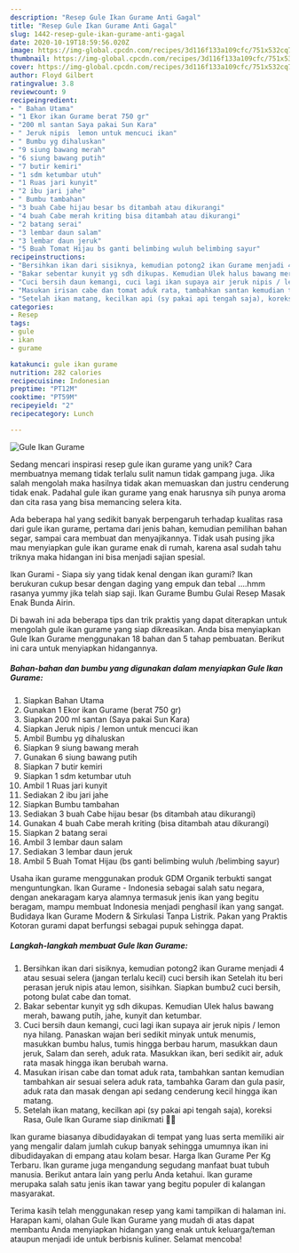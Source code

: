 ```yaml
---
description: "Resep Gule Ikan Gurame Anti Gagal"
title: "Resep Gule Ikan Gurame Anti Gagal"
slug: 1442-resep-gule-ikan-gurame-anti-gagal
date: 2020-10-19T18:59:56.020Z
image: https://img-global.cpcdn.com/recipes/3d116f133a109cfc/751x532cq70/gule-ikan-gurame-foto-resep-utama.jpg
thumbnail: https://img-global.cpcdn.com/recipes/3d116f133a109cfc/751x532cq70/gule-ikan-gurame-foto-resep-utama.jpg
cover: https://img-global.cpcdn.com/recipes/3d116f133a109cfc/751x532cq70/gule-ikan-gurame-foto-resep-utama.jpg
author: Floyd Gilbert
ratingvalue: 3.8
reviewcount: 9
recipeingredient:
- " Bahan Utama"
- "1 Ekor ikan Gurame berat 750 gr"
- "200 ml santan Saya pakai Sun Kara"
- " Jeruk nipis  lemon untuk mencuci ikan"
- " Bumbu yg dihaluskan"
- "9 siung bawang merah"
- "6 siung bawang putih"
- "7 butir kemiri"
- "1 sdm ketumbar utuh"
- "1 Ruas jari kunyit"
- "2 ibu jari jahe"
- " Bumbu tambahan"
- "3 buah Cabe hijau besar bs ditambah atau dikurangi"
- "4 buah Cabe merah kriting bisa ditambah atau dikurangi"
- "2 batang serai"
- "3 lembar daun salam"
- "3 lembar daun jeruk"
- "5 Buah Tomat Hijau bs ganti belimbing wuluh belimbing sayur"
recipeinstructions:
- "Bersihkan ikan dari sisiknya, kemudian potong2 ikan Gurame menjadi 4 atau sesuai selera (jangan terlalu kecil) cuci bersih ikan Setelah itu beri perasan jeruk nipis atau lemon, sisihkan. Siapkan bumbu2 cuci bersih, potong bulat cabe dan tomat."
- "Bakar sebentar kunyit yg sdh dikupas. Kemudian Ulek halus bawang merah, bawang putih, jahe, kunyit dan ketumbar."
- "Cuci bersih daun kemangi, cuci lagi ikan supaya air jeruk nipis / lemon nya hilang. Panaskan wajan beri sedikit minyak untuk menumis, masukkan bumbu halus, tumis hingga berbau harum, masukkan daun jeruk, Salam dan sereh, aduk rata. Masukkan ikan, beri sedikit air, aduk rata masak hingga ikan berubah warna."
- "Masukan irisan cabe dan tomat aduk rata, tambahkan santan kemudian tambahkan air sesuai selera aduk rata, tambahka Garam dan gula pasir, aduk rata dan masak dengan api sedang cenderung kecil hingga ikan matang."
- "Setelah ikan matang, kecilkan api (sy pakai api tengah saja), koreksi Rasa, Gule Ikan Gurame siap dinikmati 🤤😉"
categories:
- Resep
tags:
- gule
- ikan
- gurame

katakunci: gule ikan gurame 
nutrition: 282 calories
recipecuisine: Indonesian
preptime: "PT12M"
cooktime: "PT59M"
recipeyield: "2"
recipecategory: Lunch

---
```



![Gule Ikan Gurame](https://img-global.cpcdn.com/recipes/3d116f133a109cfc/751x532cq70/gule-ikan-gurame-foto-resep-utama.jpg)

Sedang mencari inspirasi resep gule ikan gurame yang unik? Cara membuatnya memang tidak terlalu sulit namun tidak gampang juga. Jika salah mengolah maka hasilnya tidak akan memuaskan dan justru cenderung tidak enak. Padahal gule ikan gurame yang enak harusnya sih punya aroma dan cita rasa yang bisa memancing selera kita.

Ada beberapa hal yang sedikit banyak berpengaruh terhadap kualitas rasa dari gule ikan gurame, pertama dari jenis bahan, kemudian pemilihan bahan segar, sampai cara membuat dan menyajikannya. Tidak usah pusing jika mau menyiapkan gule ikan gurame enak di rumah, karena asal sudah tahu triknya maka hidangan ini bisa menjadi sajian spesial.

Ikan Gurami - Siapa siy yang tidak kenal dengan ikan gurami? Ikan berukuran cukup besar dengan daging yang empuk dan tebal ….hmm rasanya yummy jika telah siap saji. Ikan Gurame Bumbu Gulai Resep Masak Enak Bunda Airin.


Di bawah ini ada beberapa tips dan trik praktis yang dapat diterapkan untuk mengolah gule ikan gurame yang siap dikreasikan. Anda bisa menyiapkan Gule Ikan Gurame menggunakan 18 bahan dan 5 tahap pembuatan. Berikut ini cara untuk menyiapkan hidangannya.

<!--inarticleads1-->

##### Bahan-bahan dan bumbu yang digunakan dalam menyiapkan Gule Ikan Gurame:

1. Siapkan  Bahan Utama
1. Gunakan 1 Ekor ikan Gurame (berat 750 gr)
1. Siapkan 200 ml santan (Saya pakai Sun Kara)
1. Siapkan  Jeruk nipis / lemon untuk mencuci ikan
1. Ambil  Bumbu yg dihaluskan
1. Siapkan 9 siung bawang merah
1. Gunakan 6 siung bawang putih
1. Siapkan 7 butir kemiri
1. Siapkan 1 sdm ketumbar utuh
1. Ambil 1 Ruas jari kunyit
1. Sediakan 2 ibu jari jahe
1. Siapkan  Bumbu tambahan
1. Sediakan 3 buah Cabe hijau besar (bs ditambah atau dikurangi)
1. Gunakan 4 buah Cabe merah kriting (bisa ditambah atau dikurangi)
1. Siapkan 2 batang serai
1. Ambil 3 lembar daun salam
1. Sediakan 3 lembar daun jeruk
1. Ambil 5 Buah Tomat Hijau (bs ganti belimbing wuluh /belimbing sayur)


Usaha ikan gurame menggunakan produk GDM Organik terbukti sangat menguntungkan. Ikan Gurame - Indonesia sebagai salah satu negara, dengan anekaragam karya alamnya termasuk jenis ikan yang begitu beragam, mampu membuat Indonesia menjadi penghasil ikan yang sangat. Budidaya Ikan Gurame Modern &amp; Sirkulasi Tanpa Listrik. Pakan yang Praktis Kotoran gurami dapat berfungsi sebagai pupuk sehingga dapat. 

<!--inarticleads2-->

##### Langkah-langkah membuat Gule Ikan Gurame:

1. Bersihkan ikan dari sisiknya, kemudian potong2 ikan Gurame menjadi 4 atau sesuai selera (jangan terlalu kecil) cuci bersih ikan Setelah itu beri perasan jeruk nipis atau lemon, sisihkan. Siapkan bumbu2 cuci bersih, potong bulat cabe dan tomat.
1. Bakar sebentar kunyit yg sdh dikupas. Kemudian Ulek halus bawang merah, bawang putih, jahe, kunyit dan ketumbar.
1. Cuci bersih daun kemangi, cuci lagi ikan supaya air jeruk nipis / lemon nya hilang. Panaskan wajan beri sedikit minyak untuk menumis, masukkan bumbu halus, tumis hingga berbau harum, masukkan daun jeruk, Salam dan sereh, aduk rata. Masukkan ikan, beri sedikit air, aduk rata masak hingga ikan berubah warna.
1. Masukan irisan cabe dan tomat aduk rata, tambahkan santan kemudian tambahkan air sesuai selera aduk rata, tambahka Garam dan gula pasir, aduk rata dan masak dengan api sedang cenderung kecil hingga ikan matang.
1. Setelah ikan matang, kecilkan api (sy pakai api tengah saja), koreksi Rasa, Gule Ikan Gurame siap dinikmati 🤤😉


Ikan gurame biasanya dibudidayakan di tempat yang luas serta memiliki air yang mengalir dalam jumlah cukup banyak sehingga umumnya ikan ini dibudidayakan di empang atau kolam besar. Harga Ikan Gurame Per Kg Terbaru. Ikan gurame juga mengandung segudang manfaat buat tubuh manusia. Berikut antara lain yang perlu Anda ketahui. Ikan gurame merupaka salah satu jenis ikan tawar yang begitu populer di kalangan masyarakat. 

Terima kasih telah menggunakan resep yang kami tampilkan di halaman ini. Harapan kami, olahan Gule Ikan Gurame yang mudah di atas dapat membantu Anda menyiapkan hidangan yang enak untuk keluarga/teman ataupun menjadi ide untuk berbisnis kuliner. Selamat mencoba!
